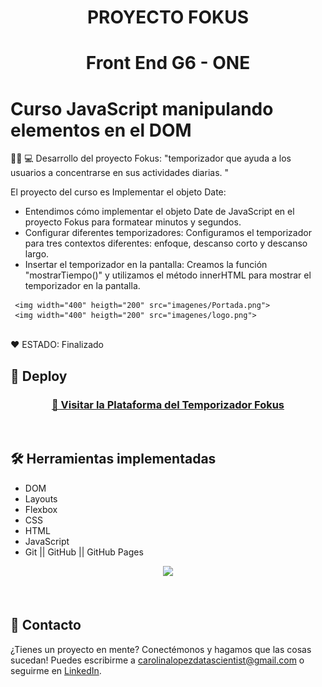 <h1 align="center"> PROYECTO FOKUS </h1>

<h1 align="center"> Front End G6 - ONE </h1>
 
# Curso JavaScript manipulando elementos en el DOM 


👩‍💻 💻 Desarrollo del proyecto Fokus: "temporizador que ayuda a los usuarios a concentrarse en sus actividades diarias. "   

El proyecto del curso es Implementar el objeto Date: 
* Entendimos cómo implementar el objeto Date de JavaScript en el proyecto Fokus para formatear minutos y segundos.
* Configurar diferentes temporizadores: Configuramos el temporizador para tres contextos diferentes: enfoque, descanso
   corto y descanso largo.
* Insertar el temporizador en la pantalla: Creamos la función "mostrarTiempo()" y utilizamos el método innerHTML
   para mostrar el temporizador en la pantalla.


<p align="center" >

     <img width="400" heigth="200" src="imagenes/Portada.png">
     <img width="400" heigth="200" src="imagenes/logo.png">
</p>

<br />
  ❤️ ESTADO: Finalizado
<br />

## 🔎 Deploy
<div align="center">
  <h3>
    <a href="https://bety2022.github.io/AluraMidi/" >
      🔗 Visitar la Plataforma del Temporizador Fokus
    </a>
</div>
<br />

## 🛠️ Herramientas implementadas 
  - DOM
  - Layouts
  - Flexbox
  - CSS
  - HTML
  - JavaScript
  - Git || GitHub || GitHub Pages


<div align="center">
    <a href="https://skillicons.dev">
      <img src="https://skillicons.dev/icons?i=flexbox,layouts,css,html,js,git,github,figma" />
    </a>
</div>
<br />

<br />

## 📧 Contacto
¿Tienes un proyecto en mente? Conectémonos y hagamos que las cosas sucedan! Puedes escribirme a carolinalopezdatascientist@gmail.com o seguirme en [LinkedIn](https://www.linkedin.com/in/carolina-lopez-430208106/).
<br /><br />
